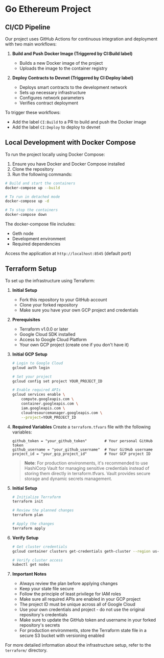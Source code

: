 # Go Ethereum Project

## CI/CD Pipeline

Our project uses GitHub Actions for continuous integration and deployment with two main workflows:

1. **Build and Push Docker Image (Triggered by CI:Build label)**
   - Builds a new Docker image of the project
   - Uploads the image to the container registry

2. **Deploy Contracts to Devnet (Triggered by CI:Deploy label)**
   - Deploys smart contracts to the development network
   - Sets up necessary infrastructure
   - Configures network parameters
   - Verifies contract deployment

To trigger these workflows:
- Add the label `CI:Build` to a PR to build and push the Docker image
- Add the label `CI:Deploy` to deploy to devnet

## Local Development with Docker Compose

To run the project locally using Docker Compose:

1. Ensure you have Docker and Docker Compose installed
2. Clone the repository
3. Run the following commands:

```bash
# Build and start the containers
docker-compose up --build

# To run in detached mode
docker-compose up -d

# To stop the containers
docker-compose down
```

The docker-compose file includes:
- Geth node
- Development environment
- Required dependencies

Access the application at `http://localhost:8545` (default port)

## Terraform Setup

To set up the infrastructure using Terraform:

1. **Initial Setup**
   - Fork this repository to your GitHub account
   - Clone your forked repository
   - Make sure you have your own GCP project and credentials

2. **Prerequisites**
   - Terraform v1.0.0 or later
   - Google Cloud SDK installed
   - Access to Google Cloud Platform
   - Your own GCP project (create one if you don't have it)

3. **Initial GCP Setup**
   ```bash
   # Login to Google Cloud
   gcloud auth login

   # Set your project
   gcloud config set project YOUR_PROJECT_ID

   # Enable required APIs
   gcloud services enable \
       compute.googleapis.com \
       container.googleapis.com \
       iam.googleapis.com \
       cloudresourcemanager.googleapis.com \
       --project=YOUR_PROJECT_ID
   ```

4. **Required Variables**
   Create a `terraform.tfvars` file with the following variables:
   ```hcl
   github_token = "your_github_token"        # Your personal GitHub token
   github_username = "your_github_username"  # Your GitHub username
   project_id = "your_gcp_project_id"        # Your GCP project ID
   ```

   > **Note**: For production environments, it's recommended to use HashiCorp Vault for managing sensitive credentials instead of storing them directly in terraform.tfvars. Vault provides secure storage and dynamic secrets management.

5. **Initial Setup**
   ```bash
   # Initialize Terraform
   terraform init

   # Review the planned changes
   terraform plan

   # Apply the changes
   terraform apply
   ```

6. **Verify Setup**
   ```bash
   # Get cluster credentials
   gcloud container clusters get-credentials geth-cluster --region us-central1 --project=YOUR_PROJECT_ID

   # Verify cluster access
   kubectl get nodes
   ```

7. **Important Notes**
   - Always review the plan before applying changes
   - Keep your state file secure
   - Follow the principle of least privilege for IAM roles
   - Make sure all required APIs are enabled in your GCP project
   - The project ID must be unique across all of Google Cloud
   - Use your own credentials and project - do not use the original repository's credentials
   - Make sure to update the GitHub token and username in your forked repository's secrets
   - For production environments, store the Terraform state file in a secure S3 bucket with versioning enabled

For more detailed information about the infrastructure setup, refer to the `terraform/` directory.
